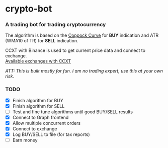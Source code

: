 # crypto-bot
### A trading bot for trading cryptocurrency

The algorithm is based on the <a href="https://en.wikipedia.org/wiki/Coppock_curve" target="_blank">Coppock Curve</a> for **BUY** indication and ATR (WMA10 of TR) for **SELL** indication.

CCXT with Binance is used to get current price data and connect to exchange.  
<a href="https://ccxt.readthedocs.io/en/latest/manual.html#exchanges" target="_blank">Available exchanges with CCXT</a>

_ATT: This is built mostly for fun. I am no trading expert, use this at your own risk._

### TODO

- [x] Finish algorithm for BUY
- [x] Finish algorithm for SELL
- [ ] Test and fine tune algorithms until good BUY/SELL results
- [x] Connect to Graph frontend
- [x] Allow multiple concurrent orders
- [x] Connect to exchange
- [x] Log BUY/SELL to file (for tax reports)
- [ ] Earn money
